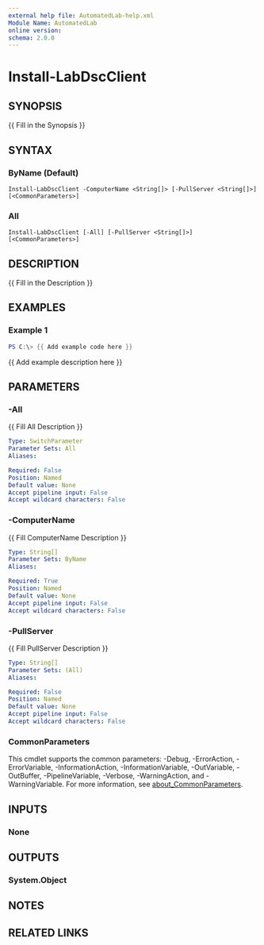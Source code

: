 ```yaml
---
external help file: AutomatedLab-help.xml
Module Name: AutomatedLab
online version:
schema: 2.0.0
---
```


# Install-LabDscClient

## SYNOPSIS
{{ Fill in the Synopsis }}

## SYNTAX

### ByName (Default)
```
Install-LabDscClient -ComputerName <String[]> [-PullServer <String[]>] [<CommonParameters>]
```

### All
```
Install-LabDscClient [-All] [-PullServer <String[]>] [<CommonParameters>]
```

## DESCRIPTION
{{ Fill in the Description }}

## EXAMPLES

### Example 1
```powershell
PS C:\> {{ Add example code here }}
```

{{ Add example description here }}

## PARAMETERS

### -All
{{ Fill All Description }}

```yaml
Type: SwitchParameter
Parameter Sets: All
Aliases:

Required: False
Position: Named
Default value: None
Accept pipeline input: False
Accept wildcard characters: False
```

### -ComputerName
{{ Fill ComputerName Description }}

```yaml
Type: String[]
Parameter Sets: ByName
Aliases:

Required: True
Position: Named
Default value: None
Accept pipeline input: False
Accept wildcard characters: False
```

### -PullServer
{{ Fill PullServer Description }}

```yaml
Type: String[]
Parameter Sets: (All)
Aliases:

Required: False
Position: Named
Default value: None
Accept pipeline input: False
Accept wildcard characters: False
```

### CommonParameters
This cmdlet supports the common parameters: -Debug, -ErrorAction, -ErrorVariable, -InformationAction, -InformationVariable, -OutVariable, -OutBuffer, -PipelineVariable, -Verbose, -WarningAction, and -WarningVariable. For more information, see [about_CommonParameters](http://go.microsoft.com/fwlink/?LinkID=113216).

## INPUTS

### None

## OUTPUTS

### System.Object
## NOTES

## RELATED LINKS
